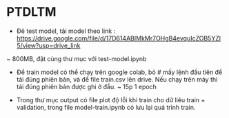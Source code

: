 # PTDLTM
- Đê test model, tải model theo link : https://drive.google.com/file/d/17D614ABIMkMr7OHgB4evquIcZOB5YZl5/view?usp=drive_link

~ 800MB, đặt cùng thư mục với test-model.ipynb

- Để train model có thể chạy trên google colab, bỏ # mấy lệnh đầu tiên để tải đúng phiên bản, và để file train.csv lên drive. Nếu chạy trên máy thì tải đúng phiên bản được ghi ở đầu. ~ 15p 1 epoch

- Trong thư mục output có file plot độ lỗi khi train cho dữ liêu train + validation, trong file model-train.ipynb có lưu lại quá trình train.



